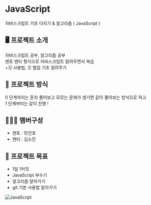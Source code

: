 # JavaScript
자바스크립트 기초 다지기 &amp; 알고리즘 ( JavaScript )

## 🖥️ 프로젝트 소개
자바스크립트 공부, 알고리즘 공부 <br>
멘토 멘티 형식으로 자바스크립트 알려주면서 복습 <br>
+깃 사용법, 깃 협업 기초 알려주기
<br>

## 📖 프로젝트 방식
0 단계까지는 혼자 풀어보고 모르는 문제가 생기면 같이 풀어보는 방식으로 하고 <br>
1 단계부터는 같이 진행 !

## 🧑‍🤝‍🧑 맴버구성
 - 멘토 : 민건호
 - 멘티 : 김소진

## 📌 프로젝트 목표
- 1일 1커밋
- JavaScript 부수기
- 알고리즘 알아가기
- git 기본 사용법 알아가기

![JavaScript](https://user-images.githubusercontent.com/102270909/223410973-ae2f76ae-4e08-4cee-8094-b831971a481b.jpg)
